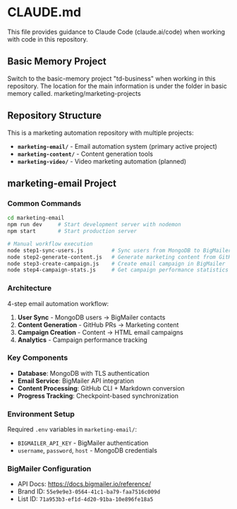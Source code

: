 # CLAUDE.md

This file provides guidance to Claude Code (claude.ai/code) when working with code in this repository.

## Basic Memory Project
Switch to the basic-memory project "td-business" when working in this repository. The location for the main information is under the folder in basic memory called. marketing/marketing-projects

## Repository Structure

This is a marketing automation repository with multiple projects:

- **`marketing-email/`** - Email automation system (primary active project)
- **`marketing-content/`** - Content generation tools
- **`marketing-video/`** - Video marketing automation (planned)

## marketing-email Project

### Common Commands
```bash
cd marketing-email
npm run dev     # Start development server with nodemon
npm start       # Start production server

# Manual workflow execution
node step1-sync-users.js         # Sync users from MongoDB to BigMailer
node step2-generate-content.js   # Generate marketing content from GitHub PRs
node step3-create-campaign.js    # Create email campaign in BigMailer
node step4-campaign-stats.js     # Get campaign performance statistics
```

### Architecture
4-step email automation workflow:
1. **User Sync** - MongoDB users → BigMailer contacts
2. **Content Generation** - GitHub PRs → Marketing content
3. **Campaign Creation** - Content → HTML email campaigns
4. **Analytics** - Campaign performance tracking

### Key Components
- **Database**: MongoDB with TLS authentication
- **Email Service**: BigMailer API integration
- **Content Processing**: GitHub CLI + Markdown conversion
- **Progress Tracking**: Checkpoint-based synchronization

### Environment Setup
Required `.env` variables in `marketing-email/`:
- `BIGMAILER_API_KEY` - BigMailer authentication
- `username`, `password`, `host` - MongoDB credentials

### BigMailer Configuration
- API Docs: https://docs.bigmailer.io/reference/
- Brand ID: `55e9e9e3-0564-41c1-ba79-faa7516c009d`
- List ID: `71a953b3-ef1d-4d20-91ba-10e896fe18a5`